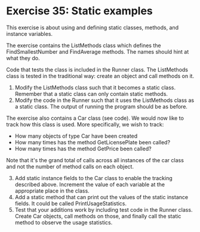 ﻿# Exercise 35: Static examples

This exercise is about using and defining static classes, 
methods, and instance variables.

The exercise contains the ListMethods class which defines the
FindSmallestNumber and FindAverage methods. The names should 
hint at what they do.

Code that tests the class is included in the Runner class. The 
ListMethods class is tested in the traditional way: create an object
and call methods on it.

  1. Modify the ListMethods class such that it becomes a static 
     class. Remember that a static class can only contain static 
	 methods.
  2. Modify the code in the Runner such that it uses the 
     ListMethods class as a static class. The output of running 
	 the program should be as before.

The exercise also contains a Car class (see code). We would now like 
to track how this class is used. More specifically, we wish to track:

  - How many objects of type Car have been created
  - How many times has the method GetLicensePlate been called?
  - How many times has the method GetPrice been called?

Note that it's the grand total of calls across all instances of the
car class and not the number of method calls on each object.

  3. Add static instance fields to the Car class to enable the 
     tracking described above. Increment the value of each variable 
	 at the appropriate place in the class.
  4. Add a static method that can print out the values of the static 
     instance fields. It could be called PrintUsageStatistics.
  5. Test that your additions work by including test code in 
     the Runner class. Create Car objects, call methods on those, 
	 and finally call the static method to observe the usage statistics.